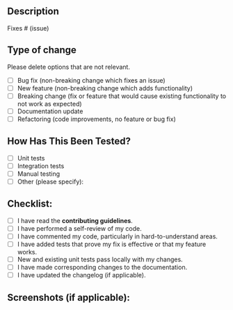 ## Description

<!-- Please include a summary of the change and which issue is fixed. Include relevant motivation and context. -->

Fixes # (issue)

## Type of change

Please delete options that are not relevant.

- [ ] Bug fix (non-breaking change which fixes an issue)
- [ ] New feature (non-breaking change which adds functionality)
- [ ] Breaking change (fix or feature that would cause existing functionality to not work as expected)
- [ ] Documentation update
- [ ] Refactoring (code improvements, no feature or bug fix)

## How Has This Been Tested?

<!-- Describe the tests that you ran to verify your changes. Provide instructions so that others can reproduce. -->

- [ ] Unit tests
- [ ] Integration tests
- [ ] Manual testing
- [ ] Other (please specify):

## Checklist:

- [ ] I have read the **contributing guidelines**.
- [ ] I have performed a self-review of my code.
- [ ] I have commented my code, particularly in hard-to-understand areas.
- [ ] I have added tests that prove my fix is effective or that my feature works.
- [ ] New and existing unit tests pass locally with my changes.
- [ ] I have made corresponding changes to the documentation.
- [ ] I have updated the changelog (if applicable).

## Screenshots (if applicable):

<!-- If your changes include UI updates, link screenshots to the PR for better visibility. -->
